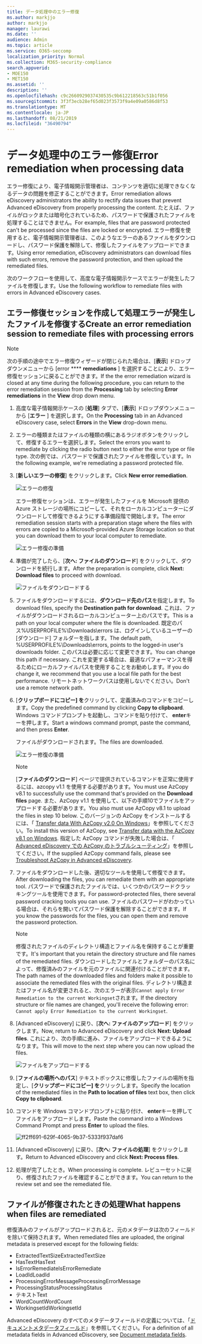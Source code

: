 ```yaml
---
title: データ処理中のエラー修復
ms.author: markjjo
author: markjjo
manager: laurawi
ms.date: ''
audience: Admin
ms.topic: article
ms.service: O365-seccomp
localization_priority: Normal
ms.collection: M365-security-compliance
search.appverid:
- MOE150
- MET150
ms.assetid: ''
description: ''
ms.openlocfilehash: c9c2660929037430535c9b612218563c51b1f056
ms.sourcegitcommit: 3f3f3ecb28ef65d023f3573f9a4e09a0586d8f53
ms.translationtype: MT
ms.contentlocale: ja-JP
ms.lasthandoff: 08/21/2019
ms.locfileid: "36490794"
---
```

# <a name="error-remediation-when-processing-data"></a><span data-ttu-id="3e54e-102">データ処理中のエラー修復</span><span class="sxs-lookup"><span data-stu-id="3e54e-102">Error remediation when processing data</span></span>

<span data-ttu-id="3e54e-103">エラー修復により、電子情報開示管理者は、コンテンツを適切に処理できなくなるデータの問題を修正することができます。</span><span class="sxs-lookup"><span data-stu-id="3e54e-103">Error remediation allows eDiscovery administrators the ability to rectify data issues that prevent Advanced eDiscovery from properly processing the content.</span></span> <span data-ttu-id="3e54e-104">たとえば、ファイルがロックまたは暗号化されているため、パスワードで保護されたファイルを処理することはできません。</span><span class="sxs-lookup"><span data-stu-id="3e54e-104">For example, files that are password protected can't be processed since the files are locked or encrypted.</span></span> <span data-ttu-id="3e54e-105">エラー修復を使用すると、電子情報開示管理者は、このようなエラーのあるファイルをダウンロードし、パスワード保護を解除して、修復したファイルをアップロードできます。</span><span class="sxs-lookup"><span data-stu-id="3e54e-105">Using error remediation, eDiscovery administrators can download files with such errors, remove the password protection, and then upload the remediated files.</span></span>

<span data-ttu-id="3e54e-106">次のワークフローを使用して、高度な電子情報開示ケースでエラーが発生したファイルを修復します。</span><span class="sxs-lookup"><span data-stu-id="3e54e-106">Use the following workflow to remediate files with errors in Advanced eDiscovery cases.</span></span>

## <a name="create-an-error-remediation-session-to-remediate-files-with-processing-errors"></a><span data-ttu-id="3e54e-107">エラー修復セッションを作成して処理エラーが発生したファイルを修復する</span><span class="sxs-lookup"><span data-stu-id="3e54e-107">Create an error remediation session to remediate files with processing errors</span></span>

>[!NOTE]
><span data-ttu-id="3e54e-108">次の手順の途中でエラー修復ウィザードが閉じられた場合は、[**表示**] ドロップダウンメニューから [error \*\*\*\* **remediations** ] を選択することにより、エラー修復セッションに戻ることができます。</span><span class="sxs-lookup"><span data-stu-id="3e54e-108">If the the error remediation wizard is closed at any time during the following procedure, you can return to the error remediation session from the **Processing** tab by selecting **Error remediations** in the **View** drop down menu.</span></span>

1. <span data-ttu-id="3e54e-109">高度な電子情報開示ケースの [**処理**] タブで、[**表示**] ドロップダウンメニューから [**エラー** ] を選択します。</span><span class="sxs-lookup"><span data-stu-id="3e54e-109">On the **Processing** tab in an Advanced eDiscovery case, select **Errors** in the **View** drop-down menu.</span></span>

2. <span data-ttu-id="3e54e-110">エラーの種類またはファイルの種類の横にあるラジオボタンをクリックして、修復するエラーを選択します。</span><span class="sxs-lookup"><span data-stu-id="3e54e-110">Select the errors you want to remediate by clicking the radio button next to either the error type or file type.</span></span>  <span data-ttu-id="3e54e-111">次の例では、パスワードで保護されたファイルを修復しています。</span><span class="sxs-lookup"><span data-stu-id="3e54e-111">In the following example, we're remediating a password protected file.</span></span>

3. <span data-ttu-id="3e54e-112">[**新しいエラーの修復**] をクリックします。</span><span class="sxs-lookup"><span data-stu-id="3e54e-112">Click **New error remediation**.</span></span>

    ![エラーの修復](../media/8c2faf1a-834b-44fc-b418-6a18aed8b81a.png)

    <span data-ttu-id="3e54e-114">エラー修復セッションは、エラーが発生したファイルを Microsoft 提供の Azure ストレージの場所にコピーして、それをローカルコンピューターにダウンロードして修復できるようにする準備段階で開始します。</span><span class="sxs-lookup"><span data-stu-id="3e54e-114">The error remediation session starts with a preparation stage where the files with errors are copied to a Microsoft-provided Azure Storage location so that you can download them to your local computer to remediate.</span></span>

    ![エラー修復の準備](../media/390572ec-7012-47c4-a6b6-4cbb5649e8a8.png)

4. <span data-ttu-id="3e54e-116">準備が完了したら、[**次へ: ファイルのダウンロード**] をクリックして、ダウンロードを続行します。</span><span class="sxs-lookup"><span data-stu-id="3e54e-116">After the preparation is complete, click **Next: Download files** to proceed with download.</span></span>

    ![ファイルをダウンロードする](../media/6ac04b09-8e13-414a-9e24-7c75ba586363.png)

5. <span data-ttu-id="3e54e-118">ファイルをダウンロードするには、**ダウンロード先のパス**を指定します。</span><span class="sxs-lookup"><span data-stu-id="3e54e-118">To download files, specify the **Destination path for download**.</span></span> <span data-ttu-id="3e54e-119">これは、ファイルがダウンロードされるローカルコンピューター上のパスです。</span><span class="sxs-lookup"><span data-stu-id="3e54e-119">This is a path on your local computer where the file is downloaded.</span></span>  <span data-ttu-id="3e54e-120">既定のパス%USERPROFILE%\Downloads\errors は、ログインしているユーザーの [ダウンロード] フォルダーを指します。</span><span class="sxs-lookup"><span data-stu-id="3e54e-120">The default path, %USERPROFILE%\Downloads\errors, points to the logged-in user's downloads folder.</span></span> <span data-ttu-id="3e54e-121">このパスは必要に応じて変更できます。</span><span class="sxs-lookup"><span data-stu-id="3e54e-121">You can change this path if necessary.</span></span> <span data-ttu-id="3e54e-122">これを変更する場合は、最適なパフォーマンスを得るためにローカルファイルパスを使用することをお勧めします。</span><span class="sxs-lookup"><span data-stu-id="3e54e-122">If you do change it, we recommend that you use a local file path for the best performance.</span></span> <span data-ttu-id="3e54e-123">リモートネットワークパスは使用しないでください。</span><span class="sxs-lookup"><span data-stu-id="3e54e-123">Don't use a remote network path.</span></span>

6. <span data-ttu-id="3e54e-124">[**クリップボードにコピー] を**クリックして、定義済みのコマンドをコピーします。</span><span class="sxs-lookup"><span data-stu-id="3e54e-124">Copy the predefined command by clicking **Copy to clipboard**.</span></span> <span data-ttu-id="3e54e-125">Windows コマンドプロンプトを起動し、コマンドを貼り付けて、 **enter**キーを押します。</span><span class="sxs-lookup"><span data-stu-id="3e54e-125">Start a windows command prompt, paste the command, and then press **Enter**.</span></span>  

    <span data-ttu-id="3e54e-126">ファイルがダウンロードされます。</span><span class="sxs-lookup"><span data-stu-id="3e54e-126">The files are downloaded.</span></span>

    ![エラー修復の準備](../media/f364ab4d-31c5-4375-b69f-650f694a2f69.png)

    > [!NOTE]
    > <span data-ttu-id="3e54e-128">[**ファイルのダウンロード**] ページで提供されているコマンドを正常に使用するには、azcopy v1.1 を使用する必要があります。</span><span class="sxs-lookup"><span data-stu-id="3e54e-128">You must use AzCopy v8.1 to successfully use the command that's provided on the **Download files** page.</span></span> <span data-ttu-id="3e54e-129">また、AzCopy v1.1 を使用して、以下の手順10でファイルをアップロードする必要があります。</span><span class="sxs-lookup"><span data-stu-id="3e54e-129">You also must use AzCopy v8.1 to upload the files in step 10 below.</span></span> <span data-ttu-id="3e54e-130">このバージョンの AzCopy をインストールするには、「 [Transfer data With AzCopy v2.0 On Windows](https://docs.microsoft.com/previous-versions/azure/storage/storage-use-azcopy)」を参照してください。</span><span class="sxs-lookup"><span data-stu-id="3e54e-130">To install this version of AzCopy, see [Transfer data with the AzCopy v8.1 on Windows](https://docs.microsoft.com/previous-versions/azure/storage/storage-use-azcopy).</span></span> <span data-ttu-id="3e54e-131">指定した AzCopy コマンドが失敗した場合は、「 [Advanced eDiscovery での AzCopy のトラブルシューティング](troubleshooting-azcopy.md)」を参照してください。</span><span class="sxs-lookup"><span data-stu-id="3e54e-131">If the supplied AzCopy command fails, please see [Troubleshoot AzCopy in Advanced eDiscovery](troubleshooting-azcopy.md).</span></span>

7. <span data-ttu-id="3e54e-132">ファイルをダウンロードした後、適切なツールを使用して修復できます。</span><span class="sxs-lookup"><span data-stu-id="3e54e-132">After downloading the files, you can remediate them with an appropriate tool.</span></span> <span data-ttu-id="3e54e-133">パスワードで保護されたファイルでは、いくつかのパスワードクラッキングツールを使用できます。</span><span class="sxs-lookup"><span data-stu-id="3e54e-133">For password-protected files, there several password cracking tools you can use.</span></span> <span data-ttu-id="3e54e-134">ファイルのパスワードがわかっている場合は、それらを開いてパスワード保護を解除することができます。</span><span class="sxs-lookup"><span data-stu-id="3e54e-134">If you know the passwords for the files, you can open them and remove the password protection.</span></span>
    > [!NOTE]
    > <span data-ttu-id="3e54e-135">修復されたファイルのディレクトリ構造とファイル名を保持することが重要です。</span><span class="sxs-lookup"><span data-stu-id="3e54e-135">It's important that you retain the directory structure and file names of the remediated files.</span></span> <span data-ttu-id="3e54e-136">ダウンロードしたファイルとフォルダーのパス名によって、修復済みのファイルを元のファイルに関連付けることができます。</span><span class="sxs-lookup"><span data-stu-id="3e54e-136">The path names of the downloaded files and folders make it possible to associate the remediated files with the original files.</span></span>  <span data-ttu-id="3e54e-137">ディレクトリ構造またはファイル名が変更されると、次のエラーが表示`Cannot apply Error Remediation to the current Workingset`されます。</span><span class="sxs-lookup"><span data-stu-id="3e54e-137">If the directory structure or file names are changed, you'll receive the following error: `Cannot apply Error Remediation to the current Workingset`.</span></span>

8. <span data-ttu-id="3e54e-138">[Advanced eDiscovery] に戻り、[**次へ: ファイルのアップロード**] をクリックします。</span><span class="sxs-lookup"><span data-stu-id="3e54e-138">Now, return to Advanced eDiscovery and click **Next: Upload files**.</span></span>  <span data-ttu-id="3e54e-139">これにより、次の手順に進み、ファイルをアップロードできるようになります。</span><span class="sxs-lookup"><span data-stu-id="3e54e-139">This will move to the next step where you can now upload the files.</span></span>

    ![ファイルをアップロードする](../media/af3d8617-1bab-4ecd-8de0-22e53acba240.png)

9. <span data-ttu-id="3e54e-141">[**ファイルの場所へのパス**] テキストボックスに修復したファイルの場所を指定し、[**クリップボードにコピー] を**クリックします。</span><span class="sxs-lookup"><span data-stu-id="3e54e-141">Specify the location of the remediated files in the **Path to location of files** text box, then click **Copy to clipboard**.</span></span>

10. <span data-ttu-id="3e54e-142">コマンドを Windows コマンドプロンプトに貼り付け、 **enter**キーを押してファイルをアップロードします。</span><span class="sxs-lookup"><span data-stu-id="3e54e-142">Paste the command into a Windows Command Prompt and press **Enter** to upload the files.</span></span>

    ![ff2ff691-629f-4065-9b37-5333f937daf6](../media/ff2ff691-629f-4065-9b37-5333f937daf6.png)

11. <span data-ttu-id="3e54e-144">[Advanced eDiscovery] に戻り、[**次へ: ファイルの処理**] をクリックします。</span><span class="sxs-lookup"><span data-stu-id="3e54e-144">Return to Advanced eDiscovery and click **Next: Process files**.</span></span>

12. <span data-ttu-id="3e54e-145">処理が完了したとき。</span><span class="sxs-lookup"><span data-stu-id="3e54e-145">When processing is complete.</span></span> <span data-ttu-id="3e54e-146">レビューセットに戻り、修復されたファイルを確認することができます。</span><span class="sxs-lookup"><span data-stu-id="3e54e-146">You can return to the review set and see the remediated file.</span></span>

## <a name="what-happens-when-files-are-remediated"></a><span data-ttu-id="3e54e-147">ファイルが修復されたときの処理</span><span class="sxs-lookup"><span data-stu-id="3e54e-147">What happens when files are remediated</span></span>

<span data-ttu-id="3e54e-148">修復済みのファイルがアップロードされると、元のメタデータは次のフィールドを除いて保持されます。</span><span class="sxs-lookup"><span data-stu-id="3e54e-148">When remediated files are uploaded, the original metadata is preserved except for the following fields:</span></span> 

- <span data-ttu-id="3e54e-149">ExtractedTextSize</span><span class="sxs-lookup"><span data-stu-id="3e54e-149">ExtractedTextSize</span></span>
- <span data-ttu-id="3e54e-150">HasText</span><span class="sxs-lookup"><span data-stu-id="3e54e-150">HasText</span></span>
- <span data-ttu-id="3e54e-151">IsErrorRemediate</span><span class="sxs-lookup"><span data-stu-id="3e54e-151">IsErrorRemediate</span></span>
- <span data-ttu-id="3e54e-152">LoadId</span><span class="sxs-lookup"><span data-stu-id="3e54e-152">LoadId</span></span>
- <span data-ttu-id="3e54e-153">ProcessingErrorMessage</span><span class="sxs-lookup"><span data-stu-id="3e54e-153">ProcessingErrorMessage</span></span>
- <span data-ttu-id="3e54e-154">ProcessingStatus</span><span class="sxs-lookup"><span data-stu-id="3e54e-154">ProcessingStatus</span></span>
- <span data-ttu-id="3e54e-155">テキスト</span><span class="sxs-lookup"><span data-stu-id="3e54e-155">Text</span></span>
- <span data-ttu-id="3e54e-156">WordCount</span><span class="sxs-lookup"><span data-stu-id="3e54e-156">WordCount</span></span>
- <span data-ttu-id="3e54e-157">WorkingsetId</span><span class="sxs-lookup"><span data-stu-id="3e54e-157">WorkingsetId</span></span>

<span data-ttu-id="3e54e-158">Advanced eDiscovery のすべてのメタデータフィールドの定義については、「[ドキュメントメタデータフィールド](document-metadata-fields.md)」を参照してください。</span><span class="sxs-lookup"><span data-stu-id="3e54e-158">For a definition of all metadata fields in Advanced eDiscovery, see [Document metadata fields](document-metadata-fields.md).</span></span>
